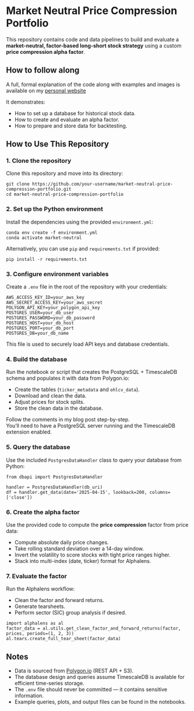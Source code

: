 # Market Neutral Price Compression Portfolio

This repository contains code and data pipelines to build and evaluate a **market-neutral, factor-based long-short stock strategy** using a custom **price compression alpha factor**.

## How to follow along

A full, formal explanation of the code along with examples and images is available on my [personal website](https://www.cadenlund.com/projects/Long-short-portfolio)

It demonstrates:

- How to set up a database for historical stock data.
- How to create and evaluate an alpha factor.
- How to prepare and store data for backtesting.

## How to Use This Repository

### 1. Clone the repository

Clone this repository and move into its directory:

```
git clone https://github.com/your-username/market-neutral-price-compression-portfolio.git
cd market-neutral-price-compression-portfolio
```

### 2. Set up the Python environment

Install the dependencies using the provided `environment.yml`:

```
conda env create -f environment.yml
conda activate market-neutral
```

Alternatively, you can use `pip` and `requirements.txt` if provided:

```
pip install -r requirements.txt
```

### 3. Configure environment variables

Create a `.env` file in the root of the repository with your credentials:

```
AWS_ACCESS_KEY_ID=your_aws_key
AWS_SECRET_ACCESS_KEY=your_aws_secret
POLYGON_API_KEY=your_polygon_api_key
POSTGRES_USER=your_db_user
POSTGRES_PASSWORD=your_db_password
POSTGRES_HOST=your_db_host
POSTGRES_PORT=your_db_port
POSTGRES_DB=your_db_name
```

This file is used to securely load API keys and database credentials.

### 4. Build the database

Run the notebook or script that creates the PostgreSQL + TimescaleDB schema and populates it with data from Polygon.io:

- Create the tables (`ticker_metadata` and `ohlcv_data`).
- Download and clean the data.
- Adjust prices for stock splits.
- Store the clean data in the database.

Follow the comments in my blog post step-by-step.\
You’ll need to have a PostgreSQL server running and the TimescaleDB extension enabled.

### 5. Query the database

Use the included `PostgresDataHandler` class to query your database from Python:

```
from dbapi import PostgresDataHandler

handler = PostgresDataHandler(db_uri)
df = handler.get_data(date='2025-04-15', lookback=200, columns=['close'])
```

### 6. Create the alpha factor

Use the provided code to compute the **price compression** factor from price data:

- Compute absolute daily price changes.
- Take rolling standard deviation over a 14-day window.
- Invert the volatility to score stocks with tight price ranges higher.
- Stack into multi-index (date, ticker) format for Alphalens.

### 7. Evaluate the factor

Run the Alphalens workflow:

- Clean the factor and forward returns.
- Generate tearsheets.
- Perform sector (SIC) group analysis if desired.

```
import alphalens as al
factor_data = al.utils.get_clean_factor_and_forward_returns(factor, prices, periods=(1, 2, 3))
al.tears.create_full_tear_sheet(factor_data)
```

## Notes

- Data is sourced from [Polygon.io](https://polygon.io) (REST API + S3).
- The database design and queries assume TimescaleDB is available for efficient time-series storage.
- The `.env` file should never be committed — it contains sensitive information.
- Example queries, plots, and output files can be found in the notebooks.

